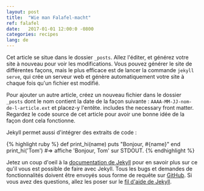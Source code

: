 ```yaml
---
layout: post
title:  "Wie man Falafel-macht"
ref: falafel
date:   2017-01-01 12:00:0 -0800
categories: recipes
lang: de
---
```

Cet article se situe dans le dossier `_posts`. Allez l'éditer, et générez votre site à nouveau pour voir les modifications. Vous pouvez générer le site de différentes façons, mais le plus efficace est de lancer la commande `jekyll serve`, qui crée un serveur web et génère automatiquement votre site à chaque fois qu'un fichier est modifié.

Pour ajouter un autre article, créez un nouveau fichier dans le dossier `_posts` dont le nom contient la date de la façon suivante : `AAAA-MM-JJ-nom-de-l-article.ext` et placez-y l'entête.  includes the necessary front matter. Regardez le code source de cet article pour avoir une bonne idée de la façon dont cela fonctionne.

Jekyll permet aussi d'intégrer des extraits de code :

{% highlight ruby %}
def print_hi(name)
  puts "Bonjour, #{name}"
end
print_hi('Tom')
#=> affiche 'Bonjour, Tom' sur STDOUT.
{% endhighlight %}

Jetez un coup d'oeil à la [documentation de Jekyll][jekyll-docs] pour en savoir plus sur ce qu'il vous est possible de faire avec Jekyll. Tous les bugs et demandes de fonctionnalités doivent être envoyés sous forme de requête sur [GitHub][jekyll-gh]. Si vous avez des questions, allez les poser sur le [fil d'aide de Jekyll][jekyll-talk].

[jekyll-docs]: http://jekyllrb.com/docs/home
[jekyll-gh]:   https://github.com/jekyll/jekyll
[jekyll-talk]: https://talk.jekyllrb.com/
